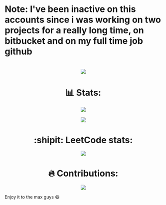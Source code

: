 <h1>
  Note: I've been inactive on this accounts since i was working on two projects for a really long time, on bitbucket and on my full time job github
</h1>
<h1 align="center">
  <a href="https://github.com/MichelNassarleb">
    <img src="https://readme-typing-svg.herokuapp.com/?lines=Hello+it's+Michel!;Welcome+to+my+profile!&center=true&size=27">
  </a>
</h1>

<h1 align="center"> 📊 Stats: </h1>

<div align="center">
  <div>
    <a href="https://github.com/MichelNassarLeb">
      <img align="center" src="https://github-readme-stats.vercel.app/api?username=MichelNassarleb&count_private=true&show_icons=true&theme=midnight-purple&hide=issues,%20stars" />
    </a>
  </div>
  <br>
  <div>
    <a href="https://github.com/MichelNassarLeb">
      <img align="center" src="https://github-readme-stats.vercel.app/api/top-langs/?username=MichelNassarleb&layout=compact&theme=midnight-purple" />
    </a>
  </div>
</div>
 <h1 align="center"> :shipit: LeetCode stats: </h1>
  <p align="center">
  <a href="https://github.com/MichelNassarLeb">
    <img src="https://leetcode.card.workers.dev/MichelnassarLeb?theme=unicorn&font=baloo&extension=null">
  </a>
  </p>

<h1 align="center"> 🔥 Contributions: </h1>
<p align="center">
  <a href="https://github.com/MichelNassarLeb">
    <img src="http://github-readme-streak-stats.herokuapp.com?user=MichelnassarLeb&theme=midnight-purple&background=0d1117&border=66">
  </a>
  </p>
  
Enjoy it to the max guys 😄
